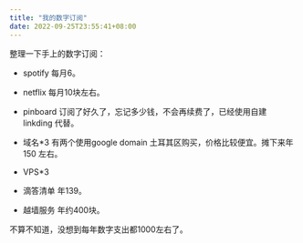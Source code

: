 ```yaml
---
title: "我的数字订阅"
date: 2022-09-25T23:55:41+08:00
---
```


整理一下手上的数字订阅：

- spotify
每月6。

- netflix
每月10块左右。

- pinboard
订阅了好久了，忘记多少钱，不会再续费了，已经使用自建 linkding 代替。

- 域名*3
有两个使用google domain 土耳其区购买，价格比较便宜。摊下来年 150 左右。

- VPS*3

- 滴答清单
年139。

- 越墙服务
年约400块。

不算不知道，没想到每年数字支出都1000左右了。